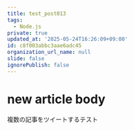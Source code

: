 ```yaml
---
title: test_post013
tags:
  - Node.js
private: true
updated_at: '2025-05-24T16:26:09+09:00'
id: c8f003abbc3aae6adc45
organization_url_name: null
slide: false
ignorePublish: false
---
```

# new article body
複数の記事をツイートするテスト
